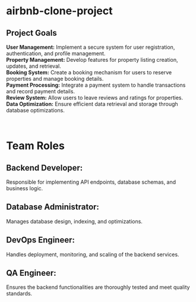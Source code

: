 # airbnb-clone-project

## Project Goals <br>
<b>User Management:</b> Implement a secure system for user registration, authentication, and profile management.<br>
<b>Property Management:</b> Develop features for property listing creation, updates, and retrieval.<br>
<b>Booking System:</b> Create a booking mechanism for users to reserve properties and manage booking details.<br>
<b>Payment Processing:</b> Integrate a payment system to handle transactions and record payment details.<br>
<b>Review System:</b> Allow users to leave reviews and ratings for properties.<br>
<b>Data Optimization:</b> Ensure efficient data retrieval and storage through database optimizations.<br>

<br>

# Team Roles <br> 
## Backend Developer: <br>
Responsible for implementing API endpoints, database schemas, and business logic. <br>
## Database Administrator: <br>
Manages database design, indexing, and optimizations.<br>
## DevOps Engineer: <br>
Handles deployment, monitoring, and scaling of the backend services.<br>
## QA Engineer: <br>
Ensures the backend functionalities are thoroughly tested and meet quality standards.<br>
